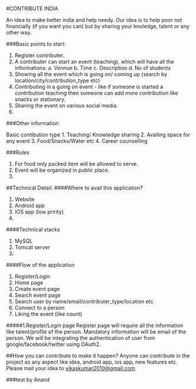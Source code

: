 #CONTRIBUTE INDIA 

An idea to make better india and help needy.
Our idea is to help poor not financially (if you want you can) but by sharing your knoledge, talent or any other way.


###Basic points to start:
1. Register contributer.
2. A contributer can start an event (teaching), which will have all the informations:
    a. Vennue
    b. Time
    c. Description
    d. No of students
3. Showing all the event which is going on/ coming up (search by location/city/contribution_type etc)
4. Contributing in a going on event - like if someone is started a contribution teaching then someone can add more contribution like snacks or stationary.
5. Sharing the event on various social media.
6. 

###Other information

Basic contibution type 
    1. Teaching/ Knowledge sharing
    2. Availing space for any event
    3. Food/Snacks/Water etc 
    4. Career counselling

###Rules
1. For food only packed item will be allowed to serve.
2. Event will be organized in public place.
3. 
    
##Technical Detail:
####Where to avail this application? 
1. Website 
2. Android app
3. IOS app (low pririty)
4. 

####Technical stacks
1. MySQL
2. Tomcat server
3. 

####Flow of the application
1. Register/Login
2. Home page 
3. Create event page
4. Search event page
5. Search user by name/email/contributer_type/location etc
6. Connect to a person
7. Liking the event (like count)
 

#####1.Register/Login page
Register page will require all the information like talent/profile of the person.
Mandatory information will be email of the person. We will be integrating the authentication of user from google/facebook/twitter using OAuth2.




##How you can contribute to make it happen?
Anyone can contribute in the project as any aspect like idea, android app, ios app, new features etc. Please mail your idea to vikaskumar2010@gmail.com.


###test by Anand
